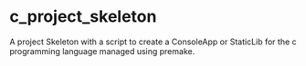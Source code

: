 # c_project_skeleton
A project Skeleton with a script to create a ConsoleApp or StaticLib for the c programming language managed using premake.
